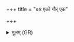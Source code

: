 +++
title = "०४ एको गौर् एक"

+++
<details><summary>मूलम् (GR)</summary>

एको गौर् एक एकर्षिर्  
एकं सामैकधाशिषः ।  
यक्ष्मं पृथिव्याम् एकवृद्  
एकर्तुर् नाति रिच्यते ॥
</details>